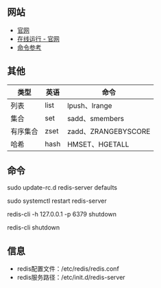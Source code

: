 ## 网站

- [官网](https://try.redis.io/)
- [在线运行 - 官网](https://try.redis.io/)
- [命令参考](http://doc.redisfans.com/)

## 其他

| 类型   | 英语   | 命令                 |
|------|------|--------------------|
| 列表   | list | lpush、lrange       |
| 集合   | set  | sadd、smembers      |
| 有序集合 | zset | zadd、ZRANGEBYSCORE |
| 哈希 | hash | HMSET、HGETALL |

## 命令

sudo update-rc.d redis-server defaults

sudo systemctl restart redis-server

redis-cli -h 127.0.0.1 -p 6379 shutdown

redis-cli shutdown

## 信息

- redis配置文件：/etc/redis/redis.conf
- redis服务路径：/etc/init.d/redis-server
